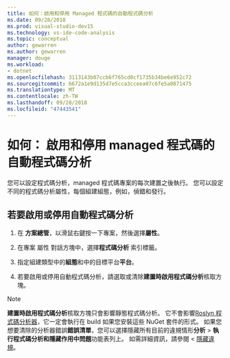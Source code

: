 ```yaml
---
title: 如何：啟用和停用 Managed 程式碼的自動程式碼分析
ms.date: 09/28/2018
ms.prod: visual-studio-dev15
ms.technology: vs-ide-code-analysis
ms.topic: conceptual
author: gewarren
ms.author: gewarren
manager: douge
ms.workload:
- dotnet
ms.openlocfilehash: 3113143b07ccb6f765cd0cf1735b34be6e952c72
ms.sourcegitcommit: 6672a1e9d135d7e5cca3cceea07c6fe5a0871475
ms.translationtype: MT
ms.contentlocale: zh-TW
ms.lasthandoff: 09/28/2018
ms.locfileid: "47443541"
---
```

# <a name="how-to-enable-and-disable-automatic-code-analysis-for-managed-code"></a>如何： 啟用和停用 managed 程式碼的自動程式碼分析

您可以設定程式碼分析，managed 程式碼專案的每次建置之後執行。 您可以設定不同的程式碼分析屬性，每個組建組態，例如，偵錯和發行。

## <a name="to-enable-or-disable-automatic-code-analysis"></a>若要啟用或停用自動程式碼分析

1. 在 **方案總管**，以滑鼠右鍵按一下專案，然後選擇**屬性**。

1. 在專案 屬性 對話方塊中，選擇**程式碼分析** 索引標籤。

1. 指定組建類型中的**組態**和中的目標平台**平台**。

1. 若要啟用或停用自動程式碼分析，請選取或清除**建置時啟用程式碼分析**核取方塊。

> [!NOTE]
> **建置時啟用程式碼分析**核取方塊只會影響靜態程式碼分析。 它不會影響[Roslyn 程式碼分析器](roslyn-analyzers-overview.md)，它一定會執行在 build 如果您安裝這些 NuGet 套件的形式。 如果您想要清除的分析器錯誤**錯誤清單**，您可以選擇隱藏所有目前的違規情形**分析** > **執行程式碼分析和隱藏作用中問題**功能表列上。 如需詳細資訊，請參閱 <<c0> [ 隱藏違規](use-roslyn-analyzers.md#suppress-violations)。

